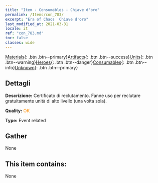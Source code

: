```yaml
---
title: "Item - Consumables - Chiave d'oro"
permalink: /Items/con_783/
excerpt: "Era of Chaos  Chiave d'oro"
last_modified_at: 2021-03-31
locale: it
ref: "con_783.md"
toc: false
classes: wide
---
```

 [Materials](/it/Items/){: .btn .btn--primary}[Artifacts](/it/Items/Artifacts/){: .btn .btn--success}[Units](/it/Items/Units/){: .btn .btn--warning}[Heroes](/it/Items/Heroes/){: .btn .btn--danger}[Consumables](/it/Items/Consumables/){: .btn .btn--info}[Unknown](/it/Items/Unknown/){: .btn .btn--primary}

## Dettagli
 **Descrizione:** Certificato di reclutamento. Fanne uso per reclutare gratuitamente unità di alto livello (una volta sola).

 **Quality:** <span style="color: #FF8C00">OK</span>

 **Type:** Event related

## Gather

  None

## This item contains:

  None

